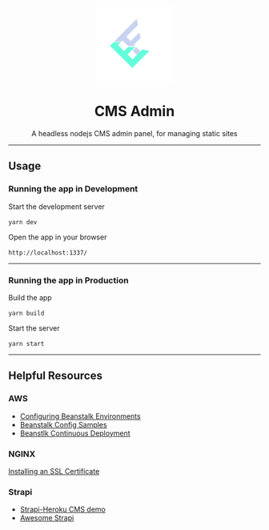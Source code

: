 <div align="center">
    <img alt="by Eric Furspan" src="admin/src/assets/images/logo.svg" width="150px" />
  <h1>CMS Admin</h1>
  <p>A headless nodejs CMS admin panel, for managing static sites</i></p>
</div>

***********************************************

## Usage
### Running the app in Development
  Start the development server
  ```
  yarn dev
  ```
  Open the app in your browser
  ```
  http://localhost:1337/
  ```

***********************************************

### Running the app in Production
  Build the app
  ```
  yarn build
  ```
  Start the server
  ```
  yarn start
  ```

***********************************************

## Helpful Resources
### AWS
- [Configuring Beanstalk Environments](https://docs.aws.amazon.com/elasticbeanstalk/latest/dg/beanstalk-environment-configuration-advanced.html)
- [Beanstalk Config Samples](https://github.com/awsdocs/elastic-beanstalk-samples/tree/master/configuration-files/aws-provided)
- [Beanstlk Continuous Deployment](https://aws.amazon.com/getting-started/tutorials/continuous-deployment-pipeline/)

### NGINX
[Installing an SSL Certificate](https://www.namecheap.com/support/knowledgebase/article.aspx/9419/33/installing-an-ssl-certificate-on-nginx)

### Strapi
- [Strapi-Heroku CMS demo](https://github.com/strapi/strapi-heroku-cms-demo)
- [Awesome Strapi](https://github.com/strapi/awesome-strapi)


